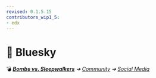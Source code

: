 ```yaml
---
revised: 0.1.5.15
contributors_wip1_5:
- edx
---
```


# 📄 Bluesky

💣 ***[Bombs vs. Sleepwalkers][home]** ➔ [Community][community] ➔ [Social Media][socialmedia]*

[home]: /README.md
[community]: /community/readme.md
[socialmedia]: /community/social_media/readme.md

